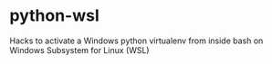 # python-wsl
Hacks to activate a Windows python virtualenv from inside bash on Windows Subsystem for Linux (WSL)
